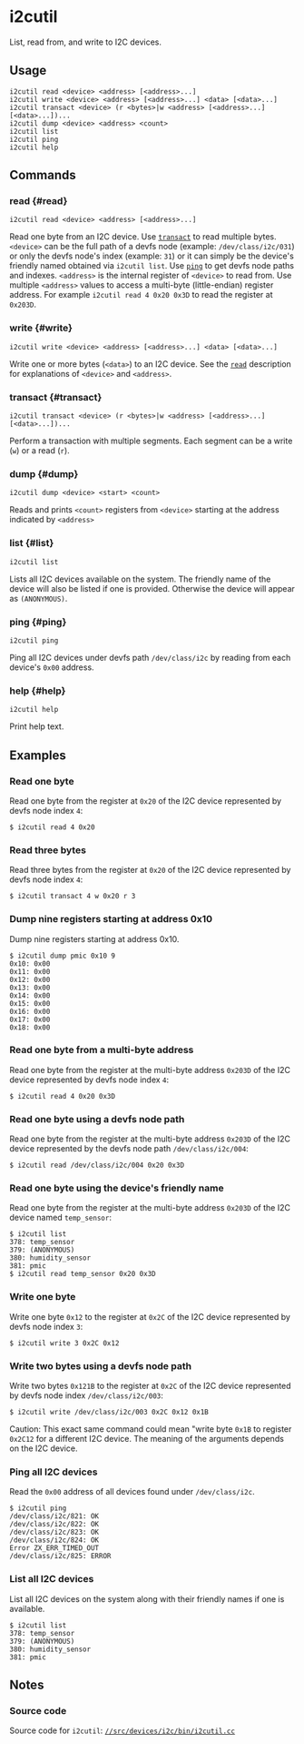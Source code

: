 <!--

// LINT.IfChange

-->

# i2cutil

List, read from, and write to I2C devices.

## Usage

```none
i2cutil read <device> <address> [<address>...]
i2cutil write <device> <address> [<address>...] <data> [<data>...]
i2cutil transact <device> (r <bytes>|w <address> [<address>...] [<data>...])...
i2cutil dump <device> <address> <count>
i2cutil list
i2cutil ping
i2cutil help
```

## Commands

### read {#read}

```none
i2cutil read <device> <address> [<address>...]
```

Read one byte from an I2C device. Use [`transact`](#transact)
to read multiple bytes. `<device>` can be the full path of
a devfs node (example: `/dev/class/i2c/031`) or only the
devfs node's index (example: `31`) or it can simply be the
device's friendly named obtained via `i2cutil list`. Use
[`ping`](#ping) to get devfs node paths and indexes.
`<address>` is the internal register of `<device>` to read
from. Use multiple `<address>` values to access a multi-byte
(little-endian) register address. For example
`i2cutil read 4 0x20 0x3D` to read the register at `0x203D`.

### write {#write}

```none
i2cutil write <device> <address> [<address>...] <data> [<data>...]
```

Write one or more bytes (`<data>`) to an I2C device. See the
[`read`](#read) description for explanations of `<device>`
and `<address>`.

### transact {#transact}

```none
i2cutil transact <device> (r <bytes>|w <address> [<address>...] [<data>...])...
```

Perform a transaction with multiple segments. Each segment can be a write
(`w`) or a read (`r`).

### dump {#dump}

```none
i2cutil dump <device> <start> <count>
```

Reads and prints `<count>` registers from `<device>` starting at the address
indicated by `<address>`

### list {#list}

```none
i2cutil list
```

Lists all I2C devices available on the system. The friendly name of the device will
also be listed if one is provided. Otherwise the device will appear as `(ANONYMOUS)`.

### ping {#ping}

```none
i2cutil ping
```

Ping all I2C devices under devfs path `/dev/class/i2c` by
reading from each device's `0x00` address.

### help {#help}

```none
i2cutil help
```

Print help text.

## Examples

### Read one byte

Read one byte from the register at `0x20` of the I2C device
represented by devfs node index `4`:

```none
$ i2cutil read 4 0x20
```

### Read three bytes

Read three bytes from the register at `0x20` of the I2C device
represented by devfs node index `4`:

```none
$ i2cutil transact 4 w 0x20 r 3
```

### Dump nine registers starting at address 0x10

Dump nine registers starting at address 0x10.

```none
$ i2cutil dump pmic 0x10 9
0x10: 0x00
0x11: 0x00
0x12: 0x00
0x13: 0x00
0x14: 0x00
0x15: 0x00
0x16: 0x00
0x17: 0x00
0x18: 0x00
```

### Read one byte from a multi-byte address

Read one byte from the register at the multi-byte address `0x203D`
of the I2C device represented by devfs node index `4`:

```none
$ i2cutil read 4 0x20 0x3D
```

### Read one byte using a devfs node path

Read one byte from the register at the multi-byte address `0x203D`
of the I2C device represented by the devfs node path
`/dev/class/i2c/004`:

```none
$ i2cutil read /dev/class/i2c/004 0x20 0x3D
```

### Read one byte using the device's friendly name

Read one byte from the register at the multi-byte address `0x203D`
of the I2C device named `temp_sensor`:

```none
$ i2cutil list
378: temp_sensor
379: (ANONYMOUS)
380: humidity_sensor
381: pmic
$ i2cutil read temp_sensor 0x20 0x3D
```

### Write one byte

Write one byte `0x12` to the register at `0x2C` of the I2C device represented by
devfs node index `3`:

```none
$ i2cutil write 3 0x2C 0x12
```

### Write two bytes using a devfs node path

Write two bytes `0x121B` to the register at `0x2C` of the
I2C device represented by devfs node index `/dev/class/i2c/003`:

```none
$ i2cutil write /dev/class/i2c/003 0x2C 0x12 0x1B
```

Caution: This exact same command could mean "write byte `0x1B`
to register `0x2C12` for a different I2C device. The meaning
of the arguments depends on the I2C device.

### Ping all I2C devices

Read the `0x00` address of all devices found under
`/dev/class/i2c`.

```none
$ i2cutil ping
/dev/class/i2c/821: OK
/dev/class/i2c/822: OK
/dev/class/i2c/823: OK
/dev/class/i2c/824: OK
Error ZX_ERR_TIMED_OUT
/dev/class/i2c/825: ERROR
```

### List all I2C devices

List all I2C devices on the system along with their friendly names if one is available.

```none
$ i2cutil list
378: temp_sensor
379: (ANONYMOUS)
380: humidity_sensor
381: pmic
```

## Notes

### Source code

Source code for `i2cutil`: [`//src/devices/i2c/bin/i2cutil.cc`](/src/devices/i2c/bin/i2cutil.cc)

<!--

// LINT.ThenChange(//src/devices/i2c/bin/i2cutil.cc)

-->
